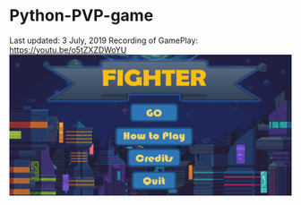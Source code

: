 # Python-PVP-game
Last updated: 3 July, 2019
Recording of GamePlay: https://youtu.be/o5tZXZDWoYU
![](intro.png)
